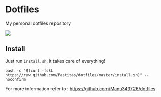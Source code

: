# Dotfiles

My personal dotfiles repository

![](https://raw.githubusercontent.com/Pastitas/dotfiles/master/dotfiles.png)

## Install

Just run `install.sh`, it takes care of everything!

    bash -c "$(curl -fsSL https://raw.github.com/Pastitas/dotfiles/master/install.sh)" --noconfirm

For more information refer to : https://github.com/Manu343726/dotfiles

